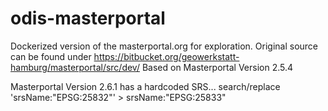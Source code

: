 # odis-masterportal
Dockerized version of the masterportal.org  for exploration. Original source can be found under https://bitbucket.org/geowerkstatt-hamburg/masterportal/src/dev/
Based on Masterportal Version 2.5.4

Masterportal Version 2.6.1 has a hardcoded SRS...
search/replace 'srsName:"EPSG:25832"' > srsName:"EPSG:25833"